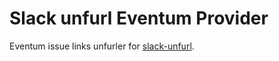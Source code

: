 # Slack unfurl Eventum Provider

Eventum issue links unfurler for [slack-unfurl].

[slack-unfurl]: https://github.com/glensc/slack-unfurl
